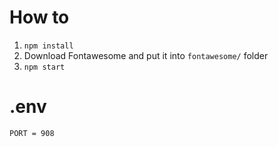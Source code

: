 # How to

1. `npm install`
2. Download Fontawesome and put it into `fontawesome/` folder
3. `npm start`

# .env

```.env
PORT = 908
```
